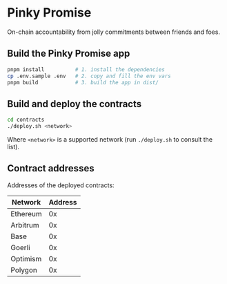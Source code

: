 # Pinky Promise

On-chain accountability from jolly commitments between friends and foes.

## Build the Pinky Promise app

```sh
pnpm install          # 1. install the dependencies
cp .env.sample .env   # 2. copy and fill the env vars
pnpm build            # 3. build the app in dist/
```

## Build and deploy the contracts

```sh
cd contracts
./deploy.sh <network>
```

Where `<network>` is a supported network (run `./deploy.sh` to consult the list).

## Contract addresses

Addresses of the deployed contracts:

| Network  | Address |
| -------- | ------- |
| Ethereum | 0x      |
| Arbitrum | 0x      |
| Base     | 0x      |
| Goerli   | 0x      |
| Optimism | 0x      |
| Polygon  | 0x      |
